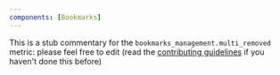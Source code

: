 ```yaml
---
components: [Bookmarks]
---
```


This is a stub commentary for the `bookmarks_management.multi_removed` metric: please feel free to edit (read the
[contributing guidelines](https://github.com/mozilla/glean-annotations/blob/main/CONTRIBUTING.md)
if you haven't done this before)
